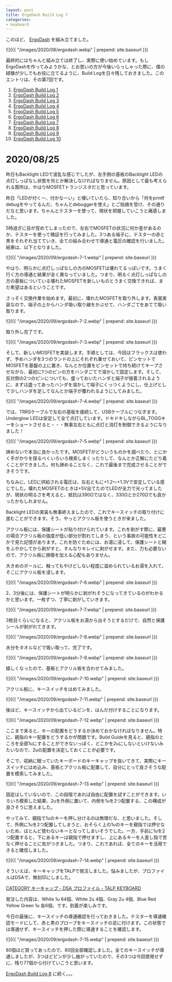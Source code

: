 ```yaml
---
layout: post
title: ErgoDash Build Log 7
categories:
- keyboard
---
```


このほど、 [ErgoDash](https://github.com/omkbd/ErgoDash) を組み立てました。

![]({{ "/images/2020/08/ergodash.webp" | prepend: site.baseurl }})

最終的にはちゃんと組み立ては終了し、実際に使い始めています。もしErgoDashを作ってみようかな、とお思いの方が今後いらっしゃった際に、僕の経験が少しでもお役に立てるように、Build Logを日々残しておきました。このエントリは、その第7回です。

1. [ErgoDash Build Log 1](https://www.eisbahn.jp/yoichiro/2020/08/ergodash_1.html)
2. [ErgoDash Build Log 2](https://www.eisbahn.jp/yoichiro/2020/08/ergodash_2.html)
3. [ErgoDash Build Log 3](https://www.eisbahn.jp/yoichiro/2020/08/ergodash_3.html)
4. [ErgoDash Build Log 4](https://www.eisbahn.jp/yoichiro/2020/09/ergodash_4.html)
5. [ErgoDash Build Log 5](https://www.eisbahn.jp/yoichiro/2020/09/ergodash_5.html)
6. [ErgoDash Build Log 6](https://www.eisbahn.jp/yoichiro/2020/09/ergodash_6.html)
7. [ErgoDash Build Log 7](https://www.eisbahn.jp/yoichiro/2020/09/ergodash_7.html)
8. [ErgoDash Build Log 8](https://www.eisbahn.jp/yoichiro/2020/09/ergodash_8.html)
9. [ErgoDash Build Log 9](https://www.eisbahn.jp/yoichiro/2020/09/ergodash_9.html)
10. [ErgoDash Build Log 10](https://www.eisbahn.jp/yoichiro/2020/09/ergodash_10.html)

# 2020/08/25

昨日もBacklight LEDで波乱な感じでしたが、左手側の基板のBacklight LEDの点灯しっぱなし状態を何とか解決しなければなりません。原因として最も考えられる箇所は、やはりMOSFETトランジスタだと思っています。

昨日「LEDが付くー、付かなーい」と嘆いていたら、知り合いから「何をprintf debugをやってるんだ、ちゃんとdebuggerを使え」とご指摘を受け、その通りだなと思います。ちゃんとテスターを使って、現状を把握していこうと痛感しました。

5時過ぎに目が覚めてしまったので、左右でMOSFETの状況に何か差があるのか、テスターを使って検証を行ってみました。3つある端子に、テスターの赤と黒をそれぞれ当てていき、全ての組み合わせで導通と電圧の確認を行いました。結果は、以下となりました。


![]({{ "/images/2020/09/ergodash-7-1.webp" | prepend: site.baseurl }})


やはり、明らかに点灯しっぱなしの方のMOSFETは壊れてるっぽいです。うまく行く方の導通と結果が全く異なっていました。つまり、明るく点灯しっぱなしの方の基板についている壊れたMOSFETを新しいものとうまく交換できれば、まだ希望はあるということです。

さっそく交換作業を始めます。最初に、壊れたMOSFETを取り外します。表面実装なので、端子の上からハンダ吸い取り線をかぶせて、ハンダごてをあてて吸い取ります。


![]({{ "/images/2020/09/ergodash-7-2.webp" | prepend: site.baseurl }})


取り外し完了です。


![]({{ "/images/2020/09/ergodash-7-3.webp" | prepend: site.baseurl }})


そして、新しいMOSFETを実装します。手順としては、今回はフラックスは使わず、予めハンダを3つのランドの上にそれぞれ乗せておいて、ピンセットでMOSFETを基盤の上に置き、なんとか位置をピンセットで持ち続けてキープさせながら、最初に1つのピンの方をハンダごてで溶かして固定します。そして、反対側の2つのピンについても、盛っておいたハンダと端子が接着されるように、まずは盛ってあったハンダを溶かして端子にくっつくようにし、仕上げとして少しハンダを足してなんとか端子が覆われるようにしてみました。


![]({{ "/images/2020/09/ergodash-7-4.webp" | prepend: site.baseurl }})


では、TRRSケーブルで左右の基板を接続して、USBケーブルにつなぎます。Underglow LEDは安定して全て点灯しています。ドキドキしながらBL_TOGGキーをショートさせると・・・無事左右ともに点灯と消灯を制御できるようになりました！


![]({{ "/images/2020/09/ergodash-7-5.webp" | prepend: site.baseurl }})


諦めないで本当に良かったです。MOSFETがどういうものかを調べたり、とにかく手がかりを探るべくいろいろ検索しまくったりして、なんとか正解にたどり着くことができました。何も諦めることなく、これで最後まで完成させることができそうです。

ちなみに、LEDに供給される電圧は、左右ともに+1.2〜+1.3Vで安定している感じでした。壊れたMOSFETのときは+5V出てたのでLEDが全力で光ってましたが、現状の明るさを考えると、抵抗は390Ωではなく、330Ωとか270Ωでも良かったかもしれません。

Backlight LEDの実装も無事終えましたので、これでキースイッチの取り付けに進むことができます。そう、やっとアクリル板を使うときが来ました。

アクリル板には、保護シートが貼り付けられています。これを剥がす際に、最悪の場合アクリル板の強度が低い部分が割れてしまう、という事故の可能性をどこかで見た記憶があります。これを防ぐためには、お湯に浸して、保護シートと糊をふやかしてから剥がすと、すんなりキレイに剥がせます。また、力も必要ないので、アクリル板に損傷を加える心配もありません。

大きめのボールに、触ってもやけどしない程度に温められているお湯を入れて、そこにアクリル板を浸します。


![]({{ "/images/2020/09/ergodash-7-6.webp" | prepend: site.baseurl }})


2、3分後には、保護シートが明らかに剥がれそうになってきているのがわかるかと思います。一枚ずつ、丁寧に剥がしていきます。


![]({{ "/images/2020/09/ergodash-7-7.webp" | prepend: site.baseurl }})


3枚目くらいになると、アクリル板をお湯から出そうとするだけで、自然と保護シールが剥がれてきます。


![]({{ "/images/2020/09/ergodash-7-8.webp" | prepend: site.baseurl }})


水分をタオルなどで吸い取って、完了です。


![]({{ "/images/2020/09/ergodash-7-9.webp" | prepend: site.baseurl }})


嬉しくなったので、基板とアクリル板を合わせてみました。


![]({{ "/images/2020/09/ergodash-7-10.webp" | prepend: site.baseurl }})


アクリル板に、キースイッチをはめてみました。


![]({{ "/images/2020/09/ergodash-7-11.webp" | prepend: site.baseurl }})


後ほど、キースイッチから出ているピンを、はんだ付けすることになります。


![]({{ "/images/2020/09/ergodash-7-12.webp" | prepend: site.baseurl }})


ここまで来ると、キーの配置をどうするか決めておかなければなりません。特に、親指のキー配置をどうするかが問題です。Build Guideを見ると、親指のところを全部1uにすることができないっぽく、どこかを2uにしないといけないみたいなので、2uの配置を決定しておくことが必要です。

そこで、収納に眠っていたキーボードのキーキャップを抜いてきて、実際にキースイッチにはめ込み、基板とアクリル板に配置して、自分にとって良さそうな配置を模索してみました。


![]({{ "/images/2020/09/ergodash-7-13.webp" | prepend: site.baseurl }})


固定はしていないので、この段階であれば自由に配置を試すことができます。いろいろ模索した結果、2uを外側に置いて、内側を1uを2つ配置する、この構成が良さそうに思えました。

やってみて、親指で1uのキーを押し分けるのは無理だな、と思いました。そして、外側に1uを2つ配置してしまうと、おそらく上の1uのキーを親指では押せないため、ほとんど使わないキーとなってしまいそうでした。一方、手前に1uを2つ配置すると、下にあるキーは親指で押せますし、上にあるキーを人差し指で苦なく押せることに気がつきました。つまり、これであれば、全てのキーを活用できると確信しました。


![]({{ "/images/2020/09/ergodash-7-14.webp" | prepend: site.baseurl }})


そういえば、キーキャップをTALPで発注しました。悩みましたが、プロファイルはDSAで、無刻印にしました。

[CATEGORY キーキャップ - DSA プロファイル - TALP KEYBOARD](https://talpkeyboard.stores.jp/?category_id=59e2acfaed05e644fd004008)

発注した内容は、White 1u 64個、White 2u 4個、Gray 2u 4個、Blue Red Yellow Green 1u 各6個、です。到着が楽しみです。

今日の最後に、キースイッチの導通確認を行っておきました。テスターを導通確認モードにして、赤と黒のプローブをキースイッチの足に付けます。この状態では導通せず、キースイッチを押した際に導通することを確認します。


![]({{ "/images/2020/09/ergodash-7-15.webp" | prepend: site.baseurl }})


80個ほど買ってあったので、80回全部確認しました。全てのキースイッチが導通しましたが、3つほどピンが少し曲がっていたので、その3つは今回使用せずに、残り77個から付けていこうと思います。

[ErgoDash Build Log 8](https://www.eisbahn.jp/yoichiro/2020/09/ergodash_8.html) に続く。。。
